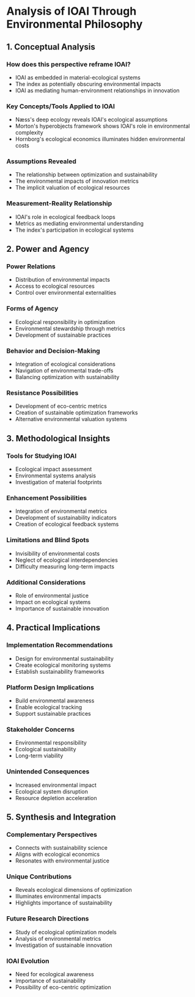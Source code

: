 # Analysis of IOAI Through Environmental Philosophy

## 1. Conceptual Analysis

### How does this perspective reframe IOAI?
- IOAI as embedded in material-ecological systems
- The index as potentially obscuring environmental impacts
- IOAI as mediating human-environment relationships in innovation

### Key Concepts/Tools Applied to IOAI
- Næss's deep ecology reveals IOAI's ecological assumptions
- Morton's hyperobjects framework shows IOAI's role in environmental complexity
- Hornborg's ecological economics illuminates hidden environmental costs

### Assumptions Revealed
- The relationship between optimization and sustainability
- The environmental impacts of innovation metrics
- The implicit valuation of ecological resources

### Measurement-Reality Relationship
- IOAI's role in ecological feedback loops
- Metrics as mediating environmental understanding
- The index's participation in ecological systems

## 2. Power and Agency

### Power Relations
- Distribution of environmental impacts
- Access to ecological resources
- Control over environmental externalities

### Forms of Agency
- Ecological responsibility in optimization
- Environmental stewardship through metrics
- Development of sustainable practices

### Behavior and Decision-Making
- Integration of ecological considerations
- Navigation of environmental trade-offs
- Balancing optimization with sustainability

### Resistance Possibilities
- Development of eco-centric metrics
- Creation of sustainable optimization frameworks
- Alternative environmental valuation systems

## 3. Methodological Insights

### Tools for Studying IOAI
- Ecological impact assessment
- Environmental systems analysis
- Investigation of material footprints

### Enhancement Possibilities
- Integration of environmental metrics
- Development of sustainability indicators
- Creation of ecological feedback systems

### Limitations and Blind Spots
- Invisibility of environmental costs
- Neglect of ecological interdependencies
- Difficulty measuring long-term impacts

### Additional Considerations
- Role of environmental justice
- Impact on ecological systems
- Importance of sustainable innovation

## 4. Practical Implications

### Implementation Recommendations
- Design for environmental sustainability
- Create ecological monitoring systems
- Establish sustainability frameworks

### Platform Design Implications
- Build environmental awareness
- Enable ecological tracking
- Support sustainable practices

### Stakeholder Concerns
- Environmental responsibility
- Ecological sustainability
- Long-term viability

### Unintended Consequences
- Increased environmental impact
- Ecological system disruption
- Resource depletion acceleration

## 5. Synthesis and Integration

### Complementary Perspectives
- Connects with sustainability science
- Aligns with ecological economics
- Resonates with environmental justice

### Unique Contributions
- Reveals ecological dimensions of optimization
- Illuminates environmental impacts
- Highlights importance of sustainability

### Future Research Directions
- Study of ecological optimization models
- Analysis of environmental metrics
- Investigation of sustainable innovation

### IOAI Evolution
- Need for ecological awareness
- Importance of sustainability
- Possibility of eco-centric optimization 